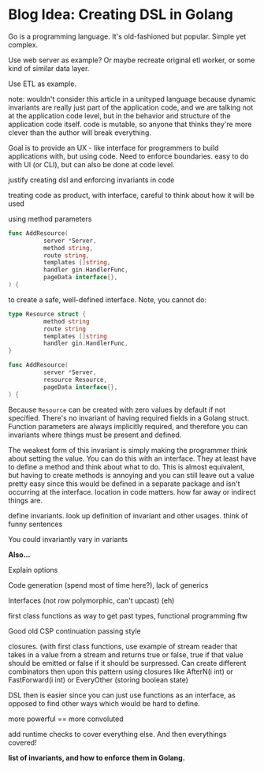 # Blog Idea: Creating DSL in Golang

Go is a programming language. It's old-fashioned but popular. Simple yet complex. 

Use web server as example? Or maybe recreate original etl worker, or some kind of similar data layer.

Use ETL as example.

note: wouldn't consider this article in a unityped language because dynamic invariants are really just part of the application code, and we are talking not at the application code level, but in the behavior and structure of the application code itself. code is mutable, so anyone that thinks they're more clever than the author will break everything. 

Goal is to provide an UX - like interface for programmers to build applications with, but using code. Need to enforce boundaries. easy to do with UI (or CLI), but can also be done at code level. 

justify creating dsl and enforcing invariants in code

treating code as product, with interface, careful to think about how it will be used

using method parameters

```go
func AddResource(
          server *Server,
          method string,
          route string,
          templates []string,
          handler gin.HandlerFunc,
          pageData interface{},
) {
```

to create a safe, well-defined interface. Note, you cannot do:

```go
type Resource struct {
          method string
          route string
          templates []string
          handler gin.HandlerFunc,
}

func AddResource(
          server *Server,
          resource Resource,                                                
          pageData interface{},
) {                                                    
```

Because `Resource` can be created with zero values by default if not specified. There's no invariant of having required fields in a Golang struct. Function parameters are always implicitly required, and therefore you can invariants where things must be present and defined. 

The weakest form of this invariant is simply making the programmer think about setting the value. You can do this with an interface. They at least have to define a method and think about what to do. This is almost equivalent, but having to create methods is annoying and you can still leave out a value pretty easy since this would be defined in a separate package and isn't occurring at the interface. location in code matters. how far away or indirect things are. 

define invariants. look up definition of invariant and other usages. think of funny sentences

You could invariantly vary in variants 

**Also...** 

Explain options

Code generation (spend most of time here?), lack of generics

Interfaces (not row polymorphic, can't upcast) (eh)

first class functions as way to get past types, functional programming ftw

Good old CSP continuation passing style

closures. (with first class functions, use example of stream reader that takes in a value from a stream and returns true or false, true if that value should be emitted or false if it should be surpressed. Can create different combinators then upon this pattern using closures like AfterN(i int) or FastForward(i int) or EveryOther (storing boolean state)

DSL then is easier since you can just use functions as an interface, as opposed to find other ways which would be hard to define. 

more powerful == more convoluted

add runtime checks to cover everything else. And then everythings covered!

**list of invariants, and how to enforce them in Golang.**